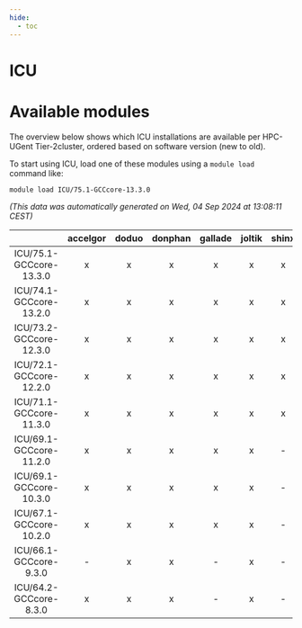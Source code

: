 ```yaml
---
hide:
  - toc
---
```


ICU
===

# Available modules


The overview below shows which ICU installations are available per HPC-UGent Tier-2cluster, ordered based on software version (new to old).

To start using ICU, load one of these modules using a `module load` command like:

```shell
module load ICU/75.1-GCCcore-13.3.0
```

*(This data was automatically generated on Wed, 04 Sep 2024 at 13:08:11 CEST)*  

| |accelgor|doduo|donphan|gallade|joltik|shinx|skitty|
| :---: | :---: | :---: | :---: | :---: | :---: | :---: | :---: |
|ICU/75.1-GCCcore-13.3.0|x|x|x|x|x|x|x|
|ICU/74.1-GCCcore-13.2.0|x|x|x|x|x|x|x|
|ICU/73.2-GCCcore-12.3.0|x|x|x|x|x|x|x|
|ICU/72.1-GCCcore-12.2.0|x|x|x|x|x|x|x|
|ICU/71.1-GCCcore-11.3.0|x|x|x|x|x|x|x|
|ICU/69.1-GCCcore-11.2.0|x|x|x|x|x|-|x|
|ICU/69.1-GCCcore-10.3.0|x|x|x|x|x|-|x|
|ICU/67.1-GCCcore-10.2.0|x|x|x|x|x|-|x|
|ICU/66.1-GCCcore-9.3.0|-|x|x|-|x|-|x|
|ICU/64.2-GCCcore-8.3.0|x|x|x|-|x|-|x|
